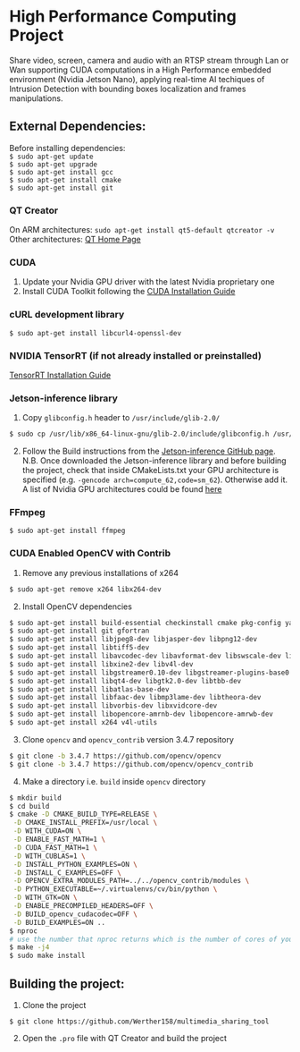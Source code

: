 # High Performance Computing Project

Share video, screen, camera and audio with an RTSP stream through Lan or Wan supporting CUDA computations in a High Performance embedded environment (Nvidia Jetson Nano), applying real-time AI techiques of Intrusion Detection with bounding boxes localization and frames manipulations.

## External Dependencies:

Before installing dependencies:  
`$ sudo apt-get update`  
`$ sudo apt-get upgrade`  
`$ sudo apt-get install gcc`  
`$ sudo apt-get install cmake`  
`$ sudo apt-get install git`  

### QT Creator
On ARM architectures: `sudo apt-get install qt5-default qtcreator -v`  
Other architectures: [QT Home Page](https://www.qt.io/)

### CUDA  
1. Update your Nvidia GPU driver with the latest Nvidia proprietary one 
2. Install CUDA Toolkit following the [CUDA Installation Guide](https://docs.nvidia.com/cuda/cuda-installation-guide-linux/index.html)

### cURL development library
`$ sudo apt-get install libcurl4-openssl-dev`  

### NVIDIA TensorRT (if not already installed or preinstalled)
[TensorRT Installation Guide](https://docs.nvidia.com/deeplearning/sdk/tensorrt-install-guide/index.html)

### Jetson-inference library
1. Copy `glibconfig.h` header to `/usr/include/glib-2.0/`  
```sh
$ sudo cp /usr/lib/x86_64-linux-gnu/glib-2.0/include/glibconfig.h /usr/include/glib-2.0/glibconfig.h
```
2. Follow the Build instructions from the [Jetson-inference GitHub page](https://github.com/dusty-nv/jetson-inference).  
N.B. Once downloaded the Jetson-inference library and before building the project, check that inside CMakeLists.txt your GPU architecture is specified (e.g. `-gencode arch=compute_62,code=sm_62`). Otherwise add it.  
A list of Nvidia GPU architectures could be found [here](https://github.com/Werther158/multimedia_sharing_tool/wiki/Nvidia-GPU-architectures-compatibility)

### FFmpeg  
`$ sudo apt-get install ffmpeg`

### CUDA Enabled OpenCV with Contrib  
1. Remove any previous installations of x264  
```sh
$ sudo apt-get remove x264 libx264-dev
```  

2. Install OpenCV dependencies  
```sh
$ sudo apt-get install build-essential checkinstall cmake pkg-config yasm  
$ sudo apt-get install git gfortran  
$ sudo apt-get install libjpeg8-dev libjasper-dev libpng12-dev  
$ sudo apt-get install libtiff5-dev  
$ sudo apt-get install libavcodec-dev libavformat-dev libswscale-dev libdc1394-22-dev  
$ sudo apt-get install libxine2-dev libv4l-dev  
$ sudo apt-get install libgstreamer0.10-dev libgstreamer-plugins-base0.10-dev  
$ sudo apt-get install libqt4-dev libgtk2.0-dev libtbb-dev  
$ sudo apt-get install libatlas-base-dev  
$ sudo apt-get install libfaac-dev libmp3lame-dev libtheora-dev  
$ sudo apt-get install libvorbis-dev libxvidcore-dev  
$ sudo apt-get install libopencore-amrnb-dev libopencore-amrwb-dev  
$ sudo apt-get install x264 v4l-utils
```

3. Clone `opencv` and `opencv_contrib` version 3.4.7 repository
```sh
$ git clone -b 3.4.7 https://github.com/opencv/opencv
$ git clone -b 3.4.7 https://github.com/opencv/opencv_contrib
```

4. Make a directory i.e. `build` inside `opencv` directory  
```sh
$ mkdir build
$ cd build
$ cmake -D CMAKE_BUILD_TYPE=RELEASE \
 -D CMAKE_INSTALL_PREFIX=/usr/local \
 -D WITH_CUDA=ON \
 -D ENABLE_FAST_MATH=1 \
 -D CUDA_FAST_MATH=1 \
 -D WITH_CUBLAS=1 \
 -D INSTALL_PYTHON_EXAMPLES=ON \
 -D INSTALL_C_EXAMPLES=OFF \
 -D OPENCV_EXTRA_MODULES_PATH=../../opencv_contrib/modules \
 -D PYTHON_EXECUTABLE=~/.virtualenvs/cv/bin/python \
 -D WITH_GTK=ON \
 -D ENABLE_PRECOMPILED_HEADERS=OFF \
 -D BUILD_opencv_cudacodec=OFF \
 -D BUILD_EXAMPLES=ON ..
$ nproc
# use the number that nproc returns which is the number of cores of your processor. Let's say it returns 4.
$ make -j4 
$ sudo make install
```

## Building the project:  
1. Clone the project
```
$ git clone https://github.com/Werther158/multimedia_sharing_tool
```
2. Open the `.pro` file with QT Creator and build the project
